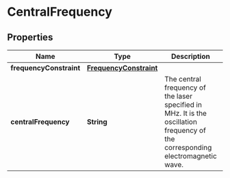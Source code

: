 
# CentralFrequency

## Properties
Name | Type | Description | Notes
------------ | ------------- | ------------- | -------------
**frequencyConstraint** | [**FrequencyConstraint**](FrequencyConstraint.md) |  |  [optional]
**centralFrequency** | **String** | The central frequency of the laser specified in MHz. It is the oscillation frequency of the corresponding electromagnetic wave.  |  [optional]



